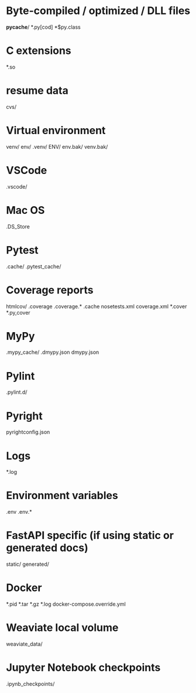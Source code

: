 # Byte-compiled / optimized / DLL files

__pycache__/
*.py[cod]
*$py.class

# C extensions
*.so

# resume data
cvs/

# Virtual environment
venv/
env/
.venv/
ENV/
env.bak/
venv.bak/

# VSCode
.vscode/

# Mac OS
.DS_Store

# Pytest
.cache/
.pytest_cache/

# Coverage reports
htmlcov/
.coverage
.coverage.*
.cache
nosetests.xml
coverage.xml
*.cover
*.py,cover

# MyPy
.mypy_cache/
.dmypy.json
dmypy.json

# Pylint
.pylint.d/

# Pyright
pyrightconfig.json

# Logs
*.log

# Environment variables
.env
.env.*

# FastAPI specific (if using static or generated docs)
static/
generated/

# Docker
*.pid
*.tar
*.gz
*.log
docker-compose.override.yml

# Weaviate local volume
weaviate_data/

# Jupyter Notebook checkpoints
.ipynb_checkpoints/
